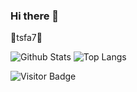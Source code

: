 ### Hi there 👋
🍏tsfa7🍎


![Github Stats](https://github-readme-stats.vercel.app/api?username=agoulziprod&count_private=true&show_icons=true)
![Top Langs](https://github-readme-stats.vercel.app/api/top-langs/?username=agoulziprod&hide=TeX&layout=compact)

![Visitor Badge](https://visitor-badge.laobi.icu/badge?page_id=agoulziprod)

<!--
**agoulziprod/agoulziprod** is a ✨ _special_ ✨ repository because its `README.md` (this file) appears on your GitHub profile.

Here are some ideas to get you started:

- 🔭 I’m currently working on ...
- 🌱 I’m currently learning ...
- 👯 I’m looking to collaborate on ...
- 🤔 I’m looking for help with ...
- 💬 Ask me about ...
- 📫 How to reach me: ...
- 😄 Pronouns: ...
- ⚡ Fun fact: ...
-->
